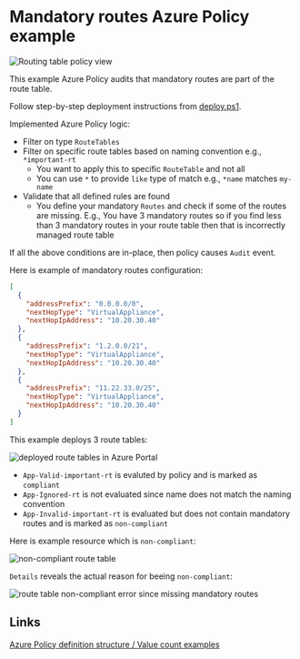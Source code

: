 # Mandatory routes Azure Policy example

![Routing table policy view](https://user-images.githubusercontent.com/2357647/147681206-4fdafc63-81ed-4f55-9079-8a366f675cc6.png)

This example Azure Policy audits that mandatory routes are part of the route table.

Follow step-by-step deployment instructions from [deploy.ps1](deploy.ps1).

Implemented Azure Policy logic:

- Filter on type `RouteTables`
- Filter on specific route tables based on naming convention e.g., `*important-rt`
  - You want to apply this to specific `RouteTable` and not all
  - You can use `*` to provide `like` type of match e.g., `*name` matches `my-name`
- Validate that all defined rules are found
  - You define your mandatory `Routes` and check if some of the routes are missing. 
    E.g., You have 3 mandatory routes so if you find less than 3 mandatory routes
    in your route table then that is incorrectly managed route table

If all the above conditions are in-place, then policy causes `Audit` event.

Here is example of mandatory routes configuration:

```json
[
  {
    "addressPrefix": "0.0.0.0/0",
    "nextHopType": "VirtualAppliance",
    "nextHopIpAddress": "10.20.30.40"
  },
  {
    "addressPrefix": "1.2.0.0/21",
    "nextHopType": "VirtualAppliance",
    "nextHopIpAddress": "10.20.30.40"
  },
  {
    "addressPrefix": "11.22.33.0/25",
    "nextHopType": "VirtualAppliance",
    "nextHopIpAddress": "10.20.30.40"
  }
]
```

This example deploys 3 route tables:

![deployed route tables in Azure Portal](https://user-images.githubusercontent.com/2357647/147682356-6099fb5e-fea7-4542-8543-63ed26bb6d65.png)

- `App-Valid-important-rt` is evaluted by policy and is marked as `compliant`
- `App-Ignored-rt` is not evaluated since name does not match the naming convention
- `App-Invalid-important-rt` is evaluated but does not contain mandatory routes and is marked as `non-compliant`

Here is example resource which is `non-compliant`:

![non-compliant route table](https://user-images.githubusercontent.com/2357647/147681596-5be90feb-81de-4b75-b3c6-dd5240c38a06.png)

`Details` reveals the actual reason for beeing `non-compliant`:

![route table non-compliant error since missing mandatory routes](https://user-images.githubusercontent.com/2357647/147681974-77224779-db91-4f3d-8a07-d6350f4e411f.png)

## Links

[Azure Policy definition structure / Value count examples](https://docs.microsoft.com/en-us/azure/governance/policy/concepts/definition-structure#value-count-examples)
